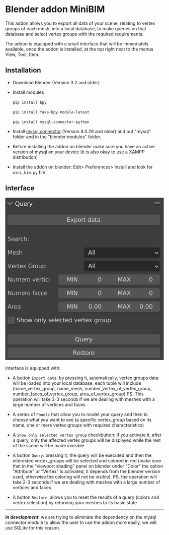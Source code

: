 # Blender addon MiniBIM

This addon allows you to export all data of your scene, relating to vertex groups of each mesh, into a local database, to make queries on that database and select vertex groups with the required requirements.

The addon is equipped with a small interface that will be immediately available, once the addon is installed, at the top right next to the menus View, Tool, Item.

## Installation

- Download Blender (Version 3.2 and older)

- Install modules

  ` pip install bpy `
  
  ` pip install fake-bpy-module-latest `
  
  ` pip install mysql-connector-python `

- Install [mysql.connector](https://downloads.mysql.com/archives/c-python/) (Version 8.0.29 and older) and put "mysql" folder and in the "blender modules" folder.

- Before installing the addon on blender make sure you have an active version of mysql on your device (it is also okay to use a XAMPP distribution)

- Install the addon on blender: Edit> Preferences> Install and look for ` mini_bim.py ` file

## Interface

![Image](https://github.com/Luca683/Blender-addon-MiniBIM/blob/main/images/interface.png)

Interface is equipped with:

- A button ` Export data `: by pressing it, automatically, vertex groups data will be loaded into your local database, each tuple will include (name_vertex_group, name_mesh, number_vertex_of_vertex_group, number_faces_of_vertex_group, area_of_vertex_group)
PS. This operation will take 2-3 seconds if we are dealing with meshes with a large number of vertices and faces

- A series of ` Panels ` that allow you to model your query and then to choose what you want to see (a specific vertex_group based on its name, one or more vertex groups with required characteristics)

- A ` Show only selected vertex group ` checkbutton: if you activate it, after a query, only the affected vertex groups will be displayed while the rest of the scene will be made invisible

- A button ` Query `: pressing it, the query will be executed and then the interested vertex_groups will be selected and colored in red (make sure that in the "viewport shading" panel on blender under "Color" the option "Attribute" or "Vertex" is activated, it depends from the blender version used, otherwise the coloring will not be visible).
PS. the operation will take 2-3 seconds if we are dealing with meshes with a large number of vertices and faces

- A button ` Restore `: allows you to reset the results of a query (colors and vertex selection) by returning your meshes to its basic state

---

***In development***: we are trying to eliminate the dependency on the mysql connector module to allow the user to use the addon more easily, we will use SQLite for this reason.
